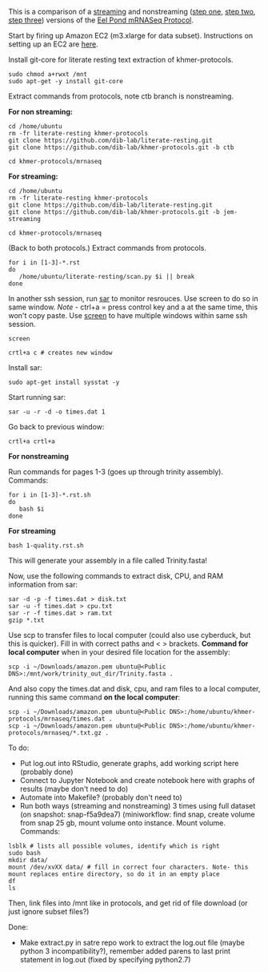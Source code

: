 This is a comparison of a [streaming](https://github.com/dib-lab/khmer-protocols/blob/jem-streaming/mrnaseq/1-quality.rst) and nonstreaming ([step one](https://github.com/dib-lab/khmer-protocols/blob/ctb/mrnaseq/1-quality.rst), [step two](https://github.com/dib-lab/khmer-protocols/blob/ctb/mrnaseq/2-diginorm.rst), [step three](https://github.com/dib-lab/khmer-protocols/blob/ctb/mrnaseq/3-big-assembly.rst)) versions of the [Eel Pond mRNASeq Protocol](https://khmer-protocols.readthedocs.org/en/ctb/mrnaseq/).


Start by firing up Amazon EC2 (m3.xlarge for data subset). Instructions on setting up an EC2 are [here](http://angus.readthedocs.org/en/2015/amazon/index.html).

Install git-core for literate resting text extraction
of khmer-protocols. 

```text
sudo chmod a+rwxt /mnt
sudo apt-get -y install git-core
```

Extract commands from protocols, note ctb branch is nonstreaming.

**For non streaming:**
```text
cd /home/ubuntu
rm -fr literate-resting khmer-protocols
git clone https://github.com/dib-lab/literate-resting.git
git clone https://github.com/dib-lab/khmer-protocols.git -b ctb

cd khmer-protocols/mrnaseq  
```

**For streaming:**
```text
cd /home/ubuntu
rm -fr literate-resting khmer-protocols
git clone https://github.com/dib-lab/literate-resting.git
git clone https://github.com/dib-lab/khmer-protocols.git -b jem-streaming

cd khmer-protocols/mrnaseq  
```
(Back to both protocols.) Extract commands from protocols. 

```text
for i in [1-3]-*.rst
do
   /home/ubuntu/literate-resting/scan.py $i || break
done  
```

In another ssh session, run [sar](https://github.com/ctb/sartre) to monitor resrouces. Use screen to do so in same window. 
*Note* - ctrl+a = press control key and a at the same time, this won't copy paste.
Use [screen](http://www.pixelbeat.org/lkdb/screen.html) to have multiple windows within same ssh session.

```text
screen

crtl+a c # creates new window
```

Install sar:

```text
sudo apt-get install sysstat -y  
```

Start running sar:

```text
sar -u -r -d -o times.dat 1  
```

Go back to previous window:
```text
crtl+a crtl+a
```
**For nonstreaming**

Run commands for pages 1-3 (goes up through trinity assembly). Commands:

```text
for i in [1-3]-*.rst.sh
do
   bash $i
done  
```

**For streaming**

```text
bash 1-quality.rst.sh  
```

This will generate your assembly in a file called Trinity.fasta!

Now, use the following commands to extract disk, CPU, and RAM information from sar:

```text
sar -d -p -f times.dat > disk.txt
sar -u -f times.dat > cpu.txt
sar -r -f times.dat > ram.txt
gzip *.txt
```

Use scp to transfer files to local computer (could also use cyberduck, but this is quicker). Fill in with correct paths and < > brackets. **Command for local computer** when in your desired file location for the assembly:

```text
scp -i ~/Downloads/amazon.pem ubuntu@<Public DNS>:/mnt/work/trinity_out_dir/Trinity.fasta .  
```

And also copy the times.dat and disk, cpu, and ram files to a local computer, running this same command **on the local computer**:

```text
scp -i ~/Downloads/amazon.pem ubuntu@<Public DNS>:/home/ubuntu/khmer-protocols/mrnaseq/times.dat .
scp -i ~/Downloads/amazon.pem ubuntu@<Public DNS>:/home/ubuntu/khmer-protocols/mrnaseq/*.txt.gz .  
```

To do:

* Put log.out into RStudio, generate graphs, add working script here (probably done)
* Connect to Jupyter Notebook and create notebook here with graphs of results (maybe don't need to do)
* Automate into Makefile? (probably don't need to)
* Run both ways (streaming and nonstreaming) 3 times using full dataset (on snapshot: snap-f5a9dea7) (miniworkflow: find snap, create volume from snap 25 gb, mount volume onto instance. Mount volume. Commands:

```text
lsblk # lists all possible volumes, identify which is right
sudo bash
mkdir data/ 
mount /dev/xvXX data/ # fill in correct four characters. Note- this mount replaces entire directory, so do it in an empty place
df
ls
```
Then, link files into /mnt like in protocols, and get rid of file download (or just ignore subset files?)

Done:

* Make extract.py in satre repo work to extract the log.out file (maybe python 3 incompatibility?), remember added parens to last print statement in log.out (fixed by specifying python2.7)
